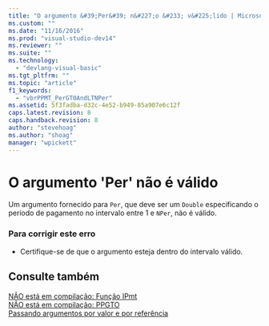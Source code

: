 ```yaml
---
title: "O argumento &#39;Per&#39; n&#227;o &#233; v&#225;lido | Microsoft Docs"
ms.custom: ""
ms.date: "11/16/2016"
ms.prod: "visual-studio-dev14"
ms.reviewer: ""
ms.suite: ""
ms.technology: 
  - "devlang-visual-basic"
ms.tgt_pltfrm: ""
ms.topic: "article"
f1_keywords: 
  - "vbrPPMT_PerGT0AndLTNPer"
ms.assetid: 5f3fadba-d32c-4e52-b949-85a907e6c12f
caps.latest.revision: 8
caps.handback.revision: 8
author: "stevehoag"
ms.author: "shoag"
manager: "wpickett"
---
```

# O argumento &#39;Per&#39; n&#227;o &#233; v&#225;lido
Um argumento fornecido para `Per`, que deve ser um `Double` especificando o período de pagamento no intervalo entre 1 e `NPer`, não é válido.  
  
### Para corrigir este erro  
  
-   Certifique\-se de que o argumento esteja dentro do intervalo válido.  
  
## Consulte também  
 [NÃO está em compilação: Função IPmt](http://msdn.microsoft.com/pt-br/c0cce8e3-c661-4ed5-be52-70fe6e0e1b28)   
 [NÃO está em compilação: PPGTO](http://msdn.microsoft.com/pt-br/9b20cd53-c9d6-4916-9e84-0eb84667a921)   
 [Passando argumentos por valor e por referência](../../visual-basic/programming-guide/language-features/procedures/passing-arguments-by-value-and-by-reference.md)